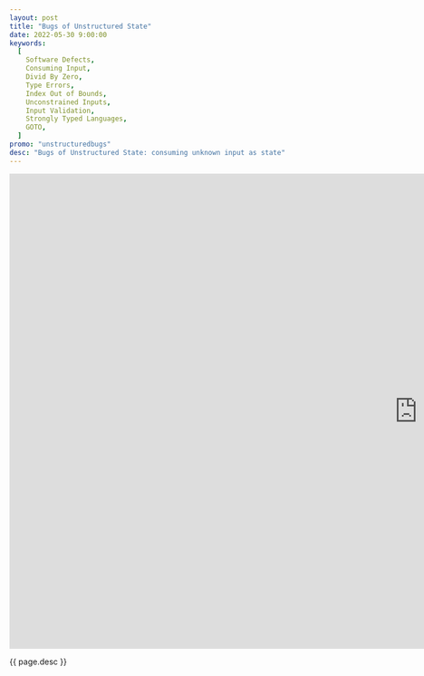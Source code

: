 ```yaml
---
layout: post
title: "Bugs of Unstructured State"
date: 2022-05-30 9:00:00
keywords:
  [
    Software Defects,
    Consuming Input,
    Divid By Zero,
    Type Errors,
    Index Out of Bounds,
    Unconstrained Inputs,
    Input Validation,
    Strongly Typed Languages,
    GOTO,
  ]
promo: "unstructuredbugs"
desc: "Bugs of Unstructured State: consuming unknown input as state"
---
```


<iframe src="https://docs.google.com/presentation/d/e/2PACX-1vTWXTGYlRkMpid-6fCNIG-zhCJ7_iNtL547ab5-rEcgVDqgvDAMBU2pKy8T6-AePwCbfE2hxcar6qQd/embed?start=true&loop=false&delayms=15000" frameborder="0" width="1440" height="839" allowfullscreen="true" mozallowfullscreen="true" webkitallowfullscreen="true"></iframe>

<p>{{ page.desc }}</p>
